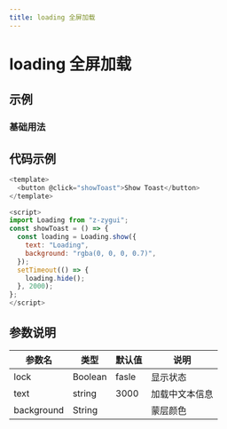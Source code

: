 ```yaml
---
title: loading 全屏加载
---
```


# loading 全屏加载

## 示例

### 基础用法

<Myloading></Myloading>

## 代码示例

```js
<template>
  <button @click="showToast">Show Toast</button>
</template>

<script>
import Loading from "z-zygui";
const showToast = () => {
  const loading = Loading.show({
    text: "Loading",
    background: "rgba(0, 0, 0, 0.7)",
  });
  setTimeout(() => {
    loading.hide();
  }, 2000);
};
</script>
```

## 参数说明

| 参数名     | 类型    | 默认值 | 说明           |
| ---------- | ------- | ------ | -------------- |
| lock       | Boolean | fasle  | 显示状态       |
| text       | string  | 3000   | 加载中文本信息 |
| background | String  |        | 蒙层颜色       |
